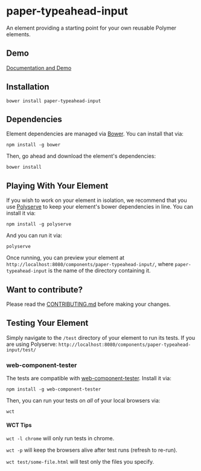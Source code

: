 # paper-typeahead-input

An element providing a starting point for your own reusable Polymer elements.

## Demo

[Documentation and Demo](http://cheonhyangzhang.github.io/paper-typeahead-input/components/paper-typeahead-input/)

## Installation

	bower install paper-typeahead-input

## Dependencies

Element dependencies are managed via [Bower](http://bower.io/). You can
install that via:

    npm install -g bower

Then, go ahead and download the element's dependencies:

    bower install


## Playing With Your Element

If you wish to work on your element in isolation, we recommend that you use
[Polyserve](https://github.com/PolymerLabs/polyserve) to keep your element's
bower dependencies in line. You can install it via:

    npm install -g polyserve

And you can run it via:

    polyserve

Once running, you can preview your element at
`http://localhost:8080/components/paper-typeahead-input/`, where `paper-typeahead-input` is the name of the directory containing it.

## Want to contribute?
Please read the [CONTRIBUTING.md](https://github.com/cheonhyangzhang/paper-typeahead-input/blob/master/CONTRIBUTING.md) before making your changes.

## Testing Your Element

Simply navigate to the `/test` directory of your element to run its tests. If
you are using Polyserve: `http://localhost:8080/components/paper-typeahead-input/test/`

### web-component-tester

The tests are compatible with [web-component-tester](https://github.com/Polymer/web-component-tester).
Install it via:

    npm install -g web-component-tester

Then, you can run your tests on _all_ of your local browsers via:

    wct

#### WCT Tips

`wct -l chrome` will only run tests in chrome.

`wct -p` will keep the browsers alive after test runs (refresh to re-run).

`wct test/some-file.html` will test only the files you specify.
